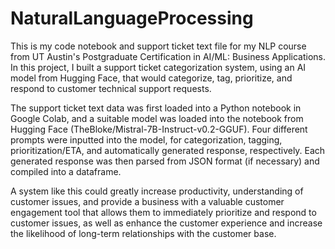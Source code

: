 # NaturalLanguageProcessing
This is my code notebook and support ticket text file for my NLP course from UT Austin's Postgraduate Certification in AI/ML: Business Applications.  In this project, I built a support ticket categorization system, using an AI model from Hugging Face, that would categorize, tag, prioritize, and respond to customer technical support requests.

The support ticket text data was first loaded into a Python notebook in Google Colab, and a suitable model was loaded into the notebook from Hugging Face (TheBloke/Mistral-7B-Instruct-v0.2-GGUF). Four different prompts were inputted into the model, for categorization, tagging, prioritization/ETA, and automatically generated response, respectively. Each generated response was then parsed from JSON format (if necessary) and compiled into a dataframe.

A system like this could greatly increase productivity, understanding of customer issues, and provide a business with a valuable customer engagement tool that allows them to immediately prioritize and respond to customer issues, as well as enhance the customer experience and increase the likelihood of long-term relationships with the customer base.
